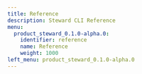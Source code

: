 ```yaml
---
title: Reference
description: Steward CLI Reference
menu:
  product_steward_0.1.0-alpha.0:
    identifier: reference
    name: Reference
    weight: 1000
left_menu: product_steward_0.1.0-alpha.0
---
```

